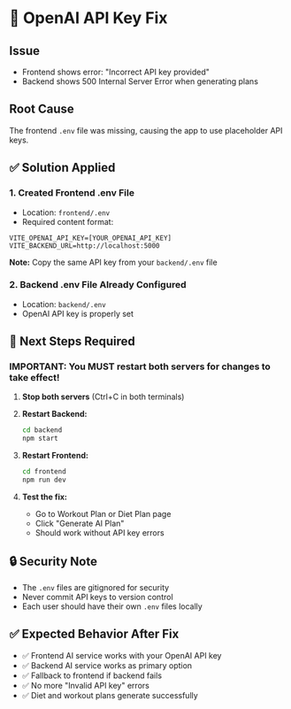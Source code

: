 # 🔧 OpenAI API Key Fix

## Issue
- Frontend shows error: "Incorrect API key provided"
- Backend shows 500 Internal Server Error when generating plans

## Root Cause
The frontend `.env` file was missing, causing the app to use placeholder API keys.

## ✅ Solution Applied

### 1. Created Frontend .env File
- Location: `frontend/.env`
- Required content format:
```
VITE_OPENAI_API_KEY=[YOUR_OPENAI_API_KEY]
VITE_BACKEND_URL=http://localhost:5000
```

**Note:** Copy the same API key from your `backend/.env` file

### 2. Backend .env File Already Configured
- Location: `backend/.env`
- OpenAI API key is properly set

## 🚀 Next Steps Required

### **IMPORTANT: You MUST restart both servers for changes to take effect!**

1. **Stop both servers** (Ctrl+C in both terminals)

2. **Restart Backend:**
   ```bash
   cd backend
   npm start
   ```

3. **Restart Frontend:**
   ```bash
   cd frontend  
   npm run dev
   ```

4. **Test the fix:**
   - Go to Workout Plan or Diet Plan page
   - Click "Generate AI Plan"
   - Should work without API key errors

## 🔒 Security Note
- The `.env` files are gitignored for security
- Never commit API keys to version control
- Each user should have their own `.env` files locally

## ✅ Expected Behavior After Fix
- ✅ Frontend AI service works with your OpenAI API key
- ✅ Backend AI service works as primary option
- ✅ Fallback to frontend if backend fails
- ✅ No more "Invalid API key" errors
- ✅ Diet and workout plans generate successfully 